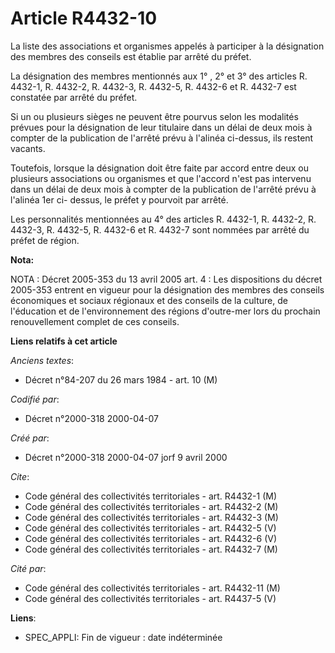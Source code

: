 # Article R4432-10

La liste des associations et organismes appelés à participer à la désignation des membres des conseils est établie par arrêté
du préfet.

La désignation des membres mentionnés aux 1° , 2° et 3° des articles R. 4432-1, R. 4432-2, R. 4432-3, R. 4432-5, R. 4432-6 et
R. 4432-7 est constatée par arrêté du préfet.

Si un ou plusieurs sièges ne peuvent être pourvus selon les modalités prévues pour la désignation de leur titulaire dans un
délai de deux mois à compter de la publication de l'arrêté prévu à l'alinéa ci-dessus, ils restent vacants.

Toutefois, lorsque la désignation doit être faite par accord entre deux ou plusieurs associations ou organismes et que
l'accord n'est pas intervenu dans un délai de deux mois à compter de la publication de l'arrêté prévu à l'alinéa 1er ci-
dessus, le préfet y pourvoit par arrêté.

Les personnalités mentionnées au 4° des articles R. 4432-1, R. 4432-2, R. 4432-3, R. 4432-5, R. 4432-6 et R. 4432-7 sont
nommées par arrêté du préfet de région.

**Nota:**

NOTA : Décret 2005-353 du 13 avril 2005 art. 4 : Les dispositions du décret 2005-353 entrent en vigueur pour la désignation
des membres des conseils économiques et sociaux régionaux et des conseils de la culture, de l'éducation et de l'environnement
des régions d'outre-mer lors du prochain renouvellement complet de ces conseils.

**Liens relatifs à cet article**

_Anciens textes_:

  - Décret n°84-207 du 26 mars 1984 - art. 10 (M)

_Codifié par_:

  - Décret n°2000-318 2000-04-07

_Créé par_:

  - Décret n°2000-318 2000-04-07 jorf 9 avril 2000

_Cite_:

  - Code général des collectivités territoriales - art. R4432-1 (M)
  - Code général des collectivités territoriales - art. R4432-2 (M)
  - Code général des collectivités territoriales - art. R4432-3 (M)
  - Code général des collectivités territoriales - art. R4432-5 (V)
  - Code général des collectivités territoriales - art. R4432-6 (V)
  - Code général des collectivités territoriales - art. R4432-7 (M)

_Cité par_:

  - Code général des collectivités territoriales - art. R4432-11 (M)
  - Code général des collectivités territoriales - art. R4437-5 (V)

**Liens**:

  - SPEC_APPLI: Fin de vigueur : date indéterminée
